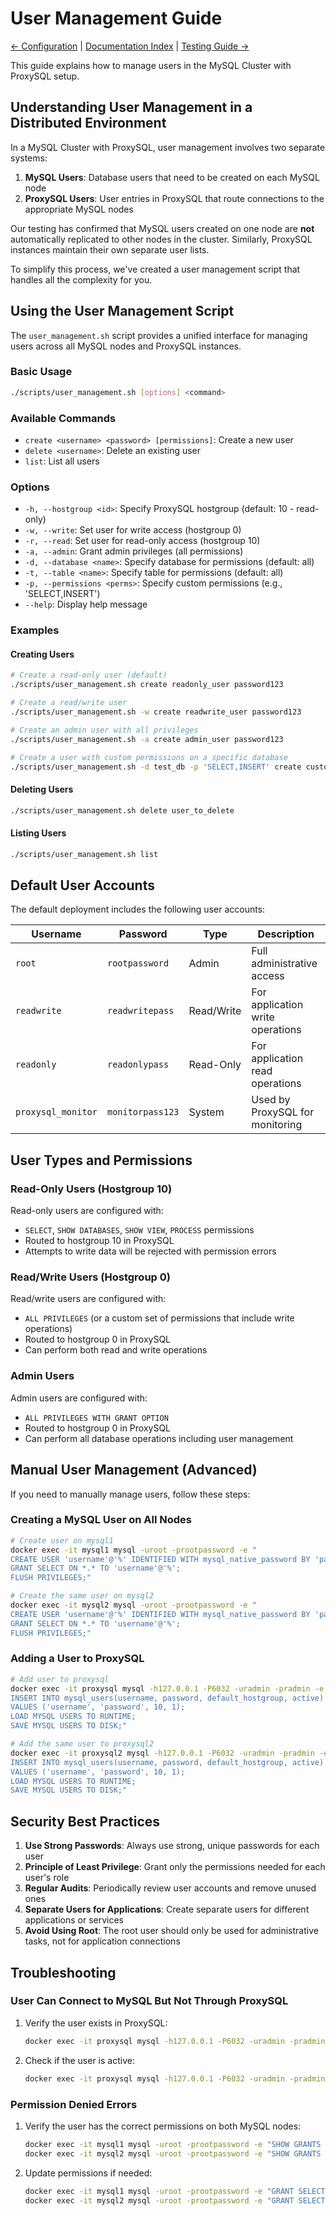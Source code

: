# User Management Guide

[← Configuration](configuration.md) | [Documentation Index](../DOCUMENTATION.md) | [Testing Guide →](testing.md)

This guide explains how to manage users in the MySQL Cluster with ProxySQL setup.

## Understanding User Management in a Distributed Environment

In a MySQL Cluster with ProxySQL, user management involves two separate systems:

1. **MySQL Users**: Database users that need to be created on each MySQL node
2. **ProxySQL Users**: User entries in ProxySQL that route connections to the appropriate MySQL nodes

Our testing has confirmed that MySQL users created on one node are **not** automatically replicated to other nodes in the cluster. Similarly, ProxySQL instances maintain their own separate user lists.

To simplify this process, we've created a user management script that handles all the complexity for you.

## Using the User Management Script

The `user_management.sh` script provides a unified interface for managing users across all MySQL nodes and ProxySQL instances.

### Basic Usage

```bash
./scripts/user_management.sh [options] <command>
```

### Available Commands

- `create <username> <password> [permissions]`: Create a new user
- `delete <username>`: Delete an existing user
- `list`: List all users

### Options

- `-h, --hostgroup <id>`: Specify ProxySQL hostgroup (default: 10 - read-only)
- `-w, --write`: Set user for write access (hostgroup 0)
- `-r, --read`: Set user for read-only access (hostgroup 10)
- `-a, --admin`: Grant admin privileges (all permissions)
- `-d, --database <name>`: Specify database for permissions (default: all)
- `-t, --table <name>`: Specify table for permissions (default: all)
- `-p, --permissions <perms>`: Specify custom permissions (e.g., 'SELECT,INSERT')
- `--help`: Display help message

### Examples

#### Creating Users

```bash
# Create a read-only user (default)
./scripts/user_management.sh create readonly_user password123

# Create a read/write user
./scripts/user_management.sh -w create readwrite_user password123

# Create an admin user with all privileges
./scripts/user_management.sh -a create admin_user password123

# Create a user with custom permissions on a specific database
./scripts/user_management.sh -d test_db -p 'SELECT,INSERT' create custom_user password123
```

#### Deleting Users

```bash
./scripts/user_management.sh delete user_to_delete
```

#### Listing Users

```bash
./scripts/user_management.sh list
```

## Default User Accounts

The default deployment includes the following user accounts:

| Username | Password | Type | Description |
|----------|----------|------|-------------|
| `root` | `rootpassword` | Admin | Full administrative access |
| `readwrite` | `readwritepass` | Read/Write | For application write operations |
| `readonly` | `readonlypass` | Read-Only | For application read operations |
| `proxysql_monitor` | `monitorpass123` | System | Used by ProxySQL for monitoring |

## User Types and Permissions

### Read-Only Users (Hostgroup 10)

Read-only users are configured with:
- `SELECT`, `SHOW DATABASES`, `SHOW VIEW`, `PROCESS` permissions
- Routed to hostgroup 10 in ProxySQL
- Attempts to write data will be rejected with permission errors

### Read/Write Users (Hostgroup 0)

Read/write users are configured with:
- `ALL PRIVILEGES` (or a custom set of permissions that include write operations)
- Routed to hostgroup 0 in ProxySQL
- Can perform both read and write operations

### Admin Users

Admin users are configured with:
- `ALL PRIVILEGES WITH GRANT OPTION`
- Routed to hostgroup 0 in ProxySQL
- Can perform all database operations including user management

## Manual User Management (Advanced)

If you need to manually manage users, follow these steps:

### Creating a MySQL User on All Nodes

```bash
# Create user on mysql1
docker exec -it mysql1 mysql -uroot -prootpassword -e "
CREATE USER 'username'@'%' IDENTIFIED WITH mysql_native_password BY 'password';
GRANT SELECT ON *.* TO 'username'@'%';
FLUSH PRIVILEGES;"

# Create the same user on mysql2
docker exec -it mysql2 mysql -uroot -prootpassword -e "
CREATE USER 'username'@'%' IDENTIFIED WITH mysql_native_password BY 'password';
GRANT SELECT ON *.* TO 'username'@'%';
FLUSH PRIVILEGES;"
```

### Adding a User to ProxySQL

```bash
# Add user to proxysql
docker exec -it proxysql mysql -h127.0.0.1 -P6032 -uradmin -pradmin -e "
INSERT INTO mysql_users(username, password, default_hostgroup, active)
VALUES ('username', 'password', 10, 1);
LOAD MYSQL USERS TO RUNTIME;
SAVE MYSQL USERS TO DISK;"

# Add the same user to proxysql2
docker exec -it proxysql2 mysql -h127.0.0.1 -P6032 -uradmin -pradmin -e "
INSERT INTO mysql_users(username, password, default_hostgroup, active)
VALUES ('username', 'password', 10, 1);
LOAD MYSQL USERS TO RUNTIME;
SAVE MYSQL USERS TO DISK;"
```

## Security Best Practices

1. **Use Strong Passwords**: Always use strong, unique passwords for each user
2. **Principle of Least Privilege**: Grant only the permissions needed for each user's role
3. **Regular Audits**: Periodically review user accounts and remove unused ones
4. **Separate Users for Applications**: Create separate users for different applications or services
5. **Avoid Using Root**: The root user should only be used for administrative tasks, not for application connections

## Troubleshooting

### User Can Connect to MySQL But Not Through ProxySQL

1. Verify the user exists in ProxySQL:
   ```bash
   docker exec -it proxysql mysql -h127.0.0.1 -P6032 -uradmin -pradmin -e "SELECT * FROM mysql_users WHERE username='problematic_user'"
   ```

2. Check if the user is active:
   ```bash
   docker exec -it proxysql mysql -h127.0.0.1 -P6032 -uradmin -pradmin -e "UPDATE mysql_users SET active=1 WHERE username='problematic_user'; LOAD MYSQL USERS TO RUNTIME; SAVE MYSQL USERS TO DISK"
   ```

### Permission Denied Errors

1. Verify the user has the correct permissions on both MySQL nodes:
   ```bash
   docker exec -it mysql1 mysql -uroot -prootpassword -e "SHOW GRANTS FOR 'problematic_user'@'%'"
   docker exec -it mysql2 mysql -uroot -prootpassword -e "SHOW GRANTS FOR 'problematic_user'@'%'"
   ```

2. Update permissions if needed:
   ```bash
   docker exec -it mysql1 mysql -uroot -prootpassword -e "GRANT SELECT ON database_name.* TO 'problematic_user'@'%'; FLUSH PRIVILEGES"
   docker exec -it mysql2 mysql -uroot -prootpassword -e "GRANT SELECT ON database_name.* TO 'problematic_user'@'%'; FLUSH PRIVILEGES"
   ```
